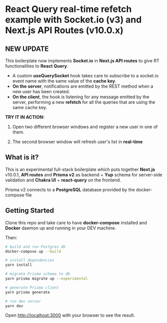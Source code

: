 # React Query real-time refetch example with Socket.io (v3) and Next.js API Routes (v10.0.x)

## NEW UPDATE

This boilerplate now implements **Socket.io** in **Next.js API routes** to give RT functionalities to **React Query**.

- A custom **useQuerySocket** hook takes care to subscribe to a socket.io event name with the same value of the **cache key**.
- **On the server**, notifications are emitted by the REST method when a new user has been created.
- **On the client**, the hook is listening for any message emitted by the server, performing a new **refetch** for all the queries that are using the same cache key.

**TRY IT IN ACTION:**

1. Open two different browser windows and register a new user in one of them.

2. The second browser window will refresh user's list in **real-time**

## What is it?

This is an experimental full-stack boilerplate which puts together **Next.js** v10.0.1, **API routes** and **Prisma v2** as backend + **Yup** schema for server-side validation and **Chakra UI** + **react-query** on the frontend.

Prisma v2 connects to a **PostgreSQL** database provided by the docker-compose file

## Getting Started

Clone this repo and take care to have **docker-compose** installed and **Docker** daemon up and running in your DEV machine.

Then:

```bash
# build and run Postgres db
docker-compose up --build

# install dependencies
yarn install

# migrate Prisma schema to db
yarn prisma migrate up --experimental

# generate Prisma client
yarn prisma generate

# run dev server
yarn dev
```

Open [http://localhost:3000](http://localhost:3000) with your browser to see the result.
